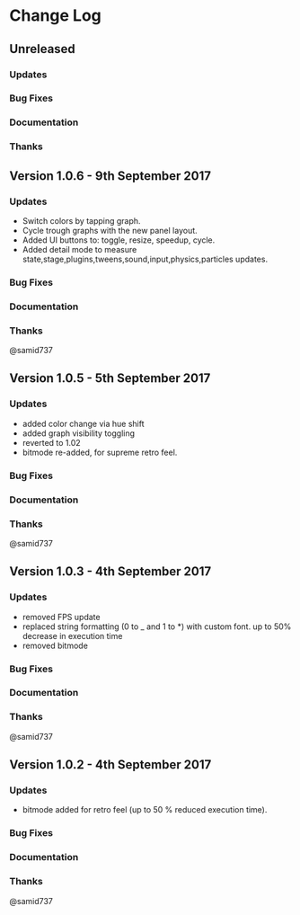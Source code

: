 # Change Log

## Unreleased

### Updates

### Bug Fixes

### Documentation

### Thanks

## Version 1.0.6 - 9th September 2017

### Updates

* Switch colors by tapping graph.
* Cycle trough graphs with the new panel layout.
* Added UI buttons to: toggle, resize, speedup, cycle.
* Added detail mode to measure state,stage,plugins,tweens,sound,input,physics,particles updates.

### Bug Fixes

### Documentation

### Thanks

@samid737

## Version 1.0.5 - 5th September 2017

### Updates

* added color change via hue shift
* added graph visibility toggling
* reverted to 1.02
* bitmode re-added, for supreme retro feel.

### Bug Fixes

### Documentation

### Thanks

@samid737

## Version 1.0.3 - 4th September 2017

### Updates

* removed FPS update 
* replaced string formatting (0 to _ and 1 to *) with custom font. up to 50% decrease in execution time
* removed bitmode

### Bug Fixes

### Documentation

### Thanks

@samid737

## Version 1.0.2 - 4th September 2017

### Updates

* bitmode added for retro feel (up to 50 % reduced execution time).

### Bug Fixes

### Documentation

### Thanks

@samid737